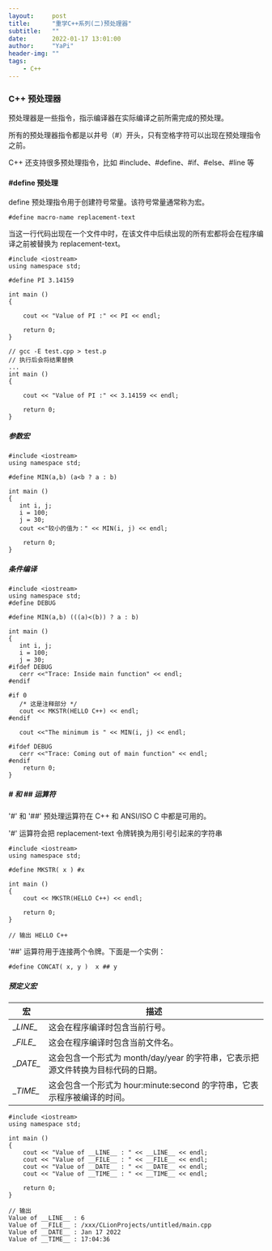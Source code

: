 ```yaml
---
layout:     post
title:      "重学C++系列(二)预处理器"
subtitle:   ""
date:       2022-01-17 13:01:00
author:     "YaPi"
header-img: ""
tags:
    - C++
---
```


### C++ 预处理器
预处理器是一些指令，指示编译器在实际编译之前所需完成的预处理。

所有的预处理器指令都是以井号（#）开头，只有空格字符可以出现在预处理指令之前。

C++ 还支持很多预处理指令，比如 #include、#define、#if、#else、#line 等


#### #define 预处理

define 预处理指令用于创建符号常量。该符号常量通常称为宏。

```text
#define macro-name replacement-text 
```

当这一行代码出现在一个文件中时，在该文件中后续出现的所有宏都将会在程序编译之前被替换为 replacement-text。

```text
#include <iostream>
using namespace std;
 
#define PI 3.14159
 
int main ()
{
 
    cout << "Value of PI :" << PI << endl; 
 
    return 0;
}

// gcc -E test.cpp > test.p
// 执行后会将结果替换
...
int main ()
{
 
    cout << "Value of PI :" << 3.14159 << endl; 

    return 0;
}
```


##### 参数宏

```text
#include <iostream>
using namespace std;
 
#define MIN(a,b) (a<b ? a : b)
 
int main ()
{
   int i, j;
   i = 100;
   j = 30;
   cout <<"较小的值为：" << MIN(i, j) << endl;
 
    return 0;
}
```

##### 条件编译

```text
#include <iostream>
using namespace std;
#define DEBUG
 
#define MIN(a,b) (((a)<(b)) ? a : b)
 
int main ()
{
   int i, j;
   i = 100;
   j = 30;
#ifdef DEBUG
   cerr <<"Trace: Inside main function" << endl;
#endif
 
#if 0
   /* 这是注释部分 */
   cout << MKSTR(HELLO C++) << endl;
#endif
 
   cout <<"The minimum is " << MIN(i, j) << endl;
 
#ifdef DEBUG
   cerr <<"Trace: Coming out of main function" << endl;
#endif
    return 0;
}
```

##### # 和 ## 运算符
'#' 和 '##' 预处理运算符在 C++ 和 ANSI/ISO C 中都是可用的。

'#' 运算符会把 replacement-text 令牌转换为用引号引起来的字符串

```text
#include <iostream>
using namespace std;
 
#define MKSTR( x ) #x
 
int main ()
{
    cout << MKSTR(HELLO C++) << endl;
 
    return 0;
}

// 输出 HELLO C++
```

'##' 运算符用于连接两个令牌。下面是一个实例：

```text
#define CONCAT( x, y )  x ## y
```

##### 预定义宏

宏 | 描述
--- | ---
\__LINE\__ | 这会在程序编译时包含当前行号。
\__FILE\__ | 这会在程序编译时包含当前文件名。
\__DATE\__ | 这会包含一个形式为 month/day/year 的字符串，它表示把源文件转换为目标代码的日期。
\__TIME\__ | 这会包含一个形式为 hour:minute:second 的字符串，它表示程序被编译的时间。

```text
#include <iostream>
using namespace std;
 
int main ()
{
    cout << "Value of __LINE__ : " << __LINE__ << endl;
    cout << "Value of __FILE__ : " << __FILE__ << endl;
    cout << "Value of __DATE__ : " << __DATE__ << endl;
    cout << "Value of __TIME__ : " << __TIME__ << endl;
 
    return 0;
}

// 输出
Value of __LINE__ : 6
Value of __FILE__ : /xxx/CLionProjects/untitled/main.cpp
Value of __DATE__ : Jan 17 2022
Value of __TIME__ : 17:04:36
```